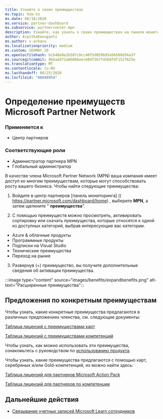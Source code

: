 ```yaml
---
title: Узнайте о своих преимуществах
ms.topic: how-to
ms.date: 08/18/2020
ms.service: partner-dashboard
ms.subservice: partnercenter-mpn
description: Узнайте, как узнать о своих преимуществах на панели мониторинга центра партнеров.
author: ArpithaKanuganti
ms.author: v-arkanu
ms.localizationpriority: medium
ms.custom: SEOMAY.20
ms.openlocfilehash: bcb48e8e2b587c0cc40f5d059b95a56568d56a3f
ms.sourcegitcommit: 9bbad472a86086eec684f3b7f4568fdf152f625e
ms.translationtype: MT
ms.contentlocale: ru-RU
ms.lasthandoff: 08/25/2020
ms.locfileid: "88848954"
---
```

# <a name="locate-your-microsoft-partner-network-benefits"></a>Определение преимуществ Microsoft Partner Network 

### <a name="applies-to"></a>Применяется к

- Центр партнеров

### <a name="appropriate-roles"></a>Соответствующие роли

- Администратор партнера MPN
- Глобальный администратор

В качестве члена Microsoft Partner Network (MPN) ваша компания имеет доступ ко многим преимуществам, которые могут способствовать росту вашего бизнеса. Чтобы найти следующие преимущества:

1. Войдите в центр партнеров [панель мониторинга] (( https://partner.microsoft.com/dashboard/home) , выберите **MPN**, а затем щелкните " **преимущества**".

2. С помощью преимуществ можно просмотреть, активировать сортировку или скачать преимущества, которые относятся к одной из доступных категорий, выбрав интересующие вас категории.

- Azure & облачные продукты
- Программные продукты
- Подписки на Visual Studio
- Технические преимущества
- Переход на рынке 

3. Развернув (+) преимущество, вы получите дополнительные сведения об активации преимущества.

:::image type="content" source="images/benefits/expandbenefits.png" alt-text="Расширенные преимущества":::

## <a name="specific-benefit-offers"></a>Предложения по конкретным преимуществам

Чтобы узнать, какие конкретные преимущества предлагаются в различных предложениях членства, см. следующие документы:

[Таблица лицензий с преимуществами карт](https://assetsprod.microsoft.com/mpn/MPN-MAPS-Software-IUR-License-Table.xlsx)

[Таблица лицензий с преимуществами компетенций](https://assetsprod.microsoft.com/mpn/mpn-maps-software-iur-competency-license-table.docx)

Чтобы узнать, как можно использовать эти преимущества, ознакомьтесь с руководством по [использованию продукта](https://assets.microsoft.com/MPN-MAPS-Product-Usage-Guide.pdf).

Чтобы узнать, какие преимущества предлагаются с помощью карт, серебряных и/или Gold-компетенций, их можно найти здесь:

[Таблица лицензий для партнеров Microsoft Action Pack](https://assetsprod.microsoft.com/mpn/MPN-MAPS-Software-IUR-License-Table.xlsx)

[Таблица лицензий для партнеров по компетенции](https://assetsprod.microsoft.com/mpn-maps-software-iur-competency-license-table.docx)

## <a name="next-steps"></a>Дальнейшие действия

- [Связывание учетных записей Microsoft Learn сотрудников](ms-learn-associate.md)